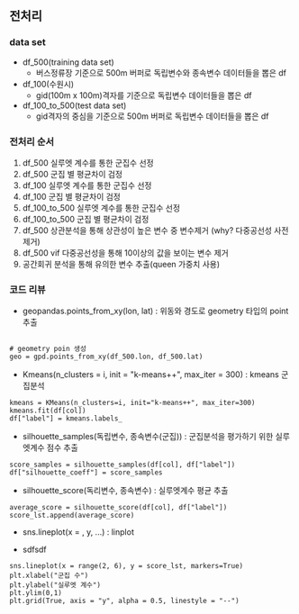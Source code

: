 ## 전처리

### data set
- df_500(training data set)
    * 버스정류장 기준으로 500m 버퍼로 독립변수와 종속변수 데이터들을 뽑은 df
- df_100(수원시)
    * gid(100m x 100m)격자를 기준으로 독립변수 데이터들을 뽑은 df
- df_100_to_500(test data set)
    * gid격자의 중심을 기준으로 500m 버퍼로 독립변수 데이터들을 뽑은 df
    
### 전처리 순서
1. df_500 실루엣 계수를 통한 군집수 선정
2. df_500 군집 별 평균차이 검정
3. df_100 실루엣 계수를 통한 군집수 선정
4. df_100 군집 별 평균차이 검정
5. df_100_to_500 실루엣 계수를 통한 군집수 선정
6. df_100_to_500 군집 별 평균차이 검정
7. df_500 상관분석을 통해 상관성이 높은 변수 중 변수제거 (why? 다중공선성 사전 제거)
8. df_500 vif 다중공선성을 통해 10이상의 값을 보이는 변수 제거
9. 공간회귀 분석을 통해 유의한 변수 추출(queen 가중치 사용)

### 코드 리뷰
- geopandas.points_from_xy(lon, lat) : 위동와 경도로 geometry 타입의 point 추출
``` python3

# geometry poin 생성
geo = gpd.points_from_xy(df_500.lon, df_500.lat)
```
- Kmeans(n_clusters = i, init = "k-means++", max_iter = 300) : kmeans 군집분석
``` python3
kmeans = KMeans(n_clusters=i, init="k-means++", max_iter=300)
kmeans.fit(df[col])
df["label"] = kmeans.labels_
```

- silhouette_samples(독립변수, 종속변수(군집)) : 군집분석을 평가하기 위한 실루엣계수 점수 추출
``` python3
score_samples = silhouette_samples(df[col], df["label"])
df["silhouette_coeff"] = score_samples
```

- silhouette_score(독리변수, 종속변수) : 실루엣계수 평균 추출
``` python3
average_score = silhouette_score(df[col], df["label"])
score_lst.append(average_score)
```

- sns.lineplot(x = , y, ...) : linplot
 * sdfsdf
``` python3
sns.lineplot(x = range(2, 6), y = score_lst, markers=True)
plt.xlabel("군집 수")
plt.ylabel("실루엣 계수")
plt.ylim(0,1)
plt.grid(True, axis = "y", alpha = 0.5, linestyle = "--")
```













###
